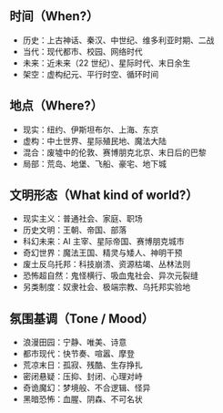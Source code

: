 ## 时间（When?）
- 历史：上古神话、秦汉、中世纪、维多利亚时期、二战
- 当代：现代都市、校园、网络时代
- 未来：近未来（22 世纪）、星际时代、末日余生
- 架空：虚构纪元、平行时空、循环时间

## 地点（Where?）
- 现实：纽约、伊斯坦布尔、上海、东京
- 虚构：中土世界、星际殖民地、魔法大陆
- 混合：废墟中的伦敦、赛博朋克北京、末日后的巴黎
- 局部：荒岛、地堡、飞船、豪宅、地下城

## 文明形态（What kind of world?）
- 现实主义：普通社会、家庭、职场
- 历史文明：王朝、帝国、部落
- 科幻未来：AI 主宰、星际帝国、赛博朋克城市
- 奇幻世界：魔法王国、精灵与矮人、神明干预
- 废土反乌托邦：科技崩溃、资源枯竭、丛林法则
- 恐怖超自然：鬼怪横行、吸血鬼社会、异次元裂缝
- 另类制度：奴隶社会、极端宗教、乌托邦实验地

## 氛围基调（Tone / Mood）
- 浪漫田园：宁静、唯美、诗意
- 都市现代：快节奏、喧嚣、摩登
- 荒凉末日：孤寂、残酷、生存挣扎
- 密闭悬疑：压抑、封闭、心理对峙
- 奇诡魔幻：梦境般、不合逻辑、怪异
- 黑暗恐怖：血腥、阴森、不可名状
